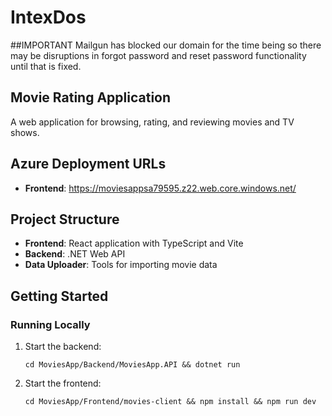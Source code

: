 


# IntexDos

##IMPORTANT
Mailgun has blocked our domain for the time being so there may be disruptions in forgot password and reset password functionality until that is fixed.

## Movie Rating Application

A web application for browsing, rating, and reviewing movies and TV shows.

## Azure Deployment URLs

- **Frontend**: https://moviesappsa79595.z22.web.core.windows.net/
## Project Structure

- **Frontend**: React application with TypeScript and Vite
- **Backend**: .NET Web API
- **Data Uploader**: Tools for importing movie data

## Getting Started

### Running Locally

1. Start the backend:
   ```
   cd MoviesApp/Backend/MoviesApp.API && dotnet run
   ```

2. Start the frontend:
   ```
   cd MoviesApp/Frontend/movies-client && npm install && npm run dev

